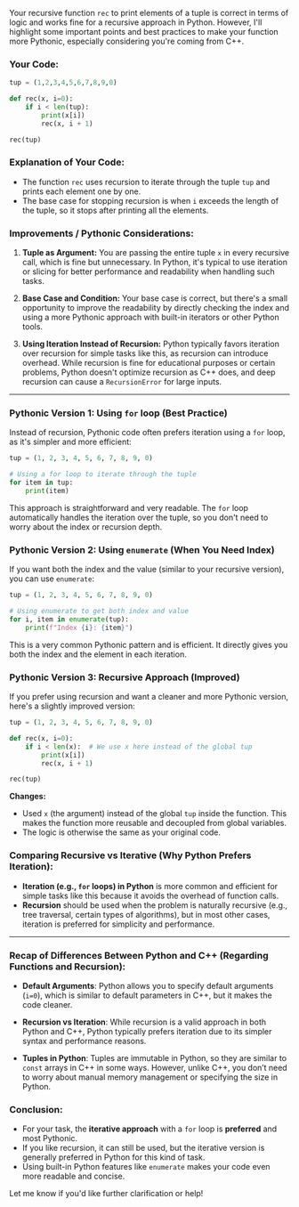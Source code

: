 Your recursive function `rec` to print elements of a tuple is correct in terms of logic and works fine for a recursive approach in Python. However, I'll highlight some important points and best practices to make your function more Pythonic, especially considering you're coming from C++.

### Your Code:

```python
tup = (1,2,3,4,5,6,7,8,9,0)

def rec(x, i=0):
    if i < len(tup):
        print(x[i])
        rec(x, i + 1)

rec(tup)
```

### Explanation of Your Code:

- The function `rec` uses recursion to iterate through the tuple `tup` and prints each element one by one.
- The base case for stopping recursion is when `i` exceeds the length of the tuple, so it stops after printing all the elements.

### Improvements / Pythonic Considerations:

1. **Tuple as Argument:** You are passing the entire tuple `x` in every recursive call, which is fine but unnecessary. In Python, it's typical to use iteration or slicing for better performance and readability when handling such tasks.
    
2. **Base Case and Condition:** Your base case is correct, but there's a small opportunity to improve the readability by directly checking the index and using a more Pythonic approach with built-in iterators or other Python tools.
    
3. **Using Iteration Instead of Recursion:** Python typically favors iteration over recursion for simple tasks like this, as recursion can introduce overhead. While recursion is fine for educational purposes or certain problems, Python doesn't optimize recursion as C++ does, and deep recursion can cause a `RecursionError` for large inputs.
    

---

### Pythonic Version 1: Using `for` loop (Best Practice)

Instead of recursion, Pythonic code often prefers iteration using a `for` loop, as it's simpler and more efficient:

```python
tup = (1, 2, 3, 4, 5, 6, 7, 8, 9, 0)

# Using a for loop to iterate through the tuple
for item in tup:
    print(item)
```

This approach is straightforward and very readable. The `for` loop automatically handles the iteration over the tuple, so you don't need to worry about the index or recursion depth.

### Pythonic Version 2: Using `enumerate` (When You Need Index)

If you want both the index and the value (similar to your recursive version), you can use `enumerate`:

```python
tup = (1, 2, 3, 4, 5, 6, 7, 8, 9, 0)

# Using enumerate to get both index and value
for i, item in enumerate(tup):
    print(f"Index {i}: {item}")
```

This is a very common Pythonic pattern and is efficient. It directly gives you both the index and the element in each iteration.

### Pythonic Version 3: Recursive Approach (Improved)

If you prefer using recursion and want a cleaner and more Pythonic version, here's a slightly improved version:

```python
tup = (1, 2, 3, 4, 5, 6, 7, 8, 9, 0)

def rec(x, i=0):
    if i < len(x):  # We use x here instead of the global tup
        print(x[i])
        rec(x, i + 1)

rec(tup)
```

**Changes:**

- Used `x` (the argument) instead of the global `tup` inside the function. This makes the function more reusable and decoupled from global variables.
- The logic is otherwise the same as your original code.

### Comparing Recursive vs Iterative (Why Python Prefers Iteration):

- **Iteration (e.g., `for` loops) in Python** is more common and efficient for simple tasks like this because it avoids the overhead of function calls.
- **Recursion** should be used when the problem is naturally recursive (e.g., tree traversal, certain types of algorithms), but in most other cases, iteration is preferred for simplicity and performance.

---

### Recap of Differences Between Python and C++ (Regarding Functions and Recursion):

- **Default Arguments**: Python allows you to specify default arguments (`i=0`), which is similar to default parameters in C++, but it makes the code cleaner.
    
- **Recursion vs Iteration**: While recursion is a valid approach in both Python and C++, Python typically prefers iteration due to its simpler syntax and performance reasons.
    
- **Tuples in Python**: Tuples are immutable in Python, so they are similar to `const` arrays in C++ in some ways. However, unlike C++, you don’t need to worry about manual memory management or specifying the size in Python.
    

### Conclusion:

- For your task, the **iterative approach** with a `for` loop is **preferred** and most Pythonic.
- If you like recursion, it can still be used, but the iterative version is generally preferred in Python for this kind of task.
- Using built-in Python features like `enumerate` makes your code even more readable and concise.

Let me know if you'd like further clarification or help!